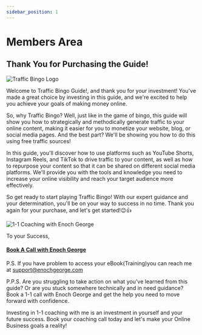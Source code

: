 ```yaml
---
sidebar_position: 1
---
```

# Members Area
## Thank You for Purchasing the Guide!

![Traffic Bingo Logo](https://trafficbingoassets.s3.us-east-2.amazonaws.com/trafficbingologo.png)

Welcome to Traffic Bingo Guide!, and thank you for your investment! You've made a great choice by investing in this guide, and we're excited to help you achieve your goals of making money online.

So, why Traffic Bingo? Well, just like in the game of bingo, this guide will show you how to strategically and methodically generate traffic to your online content, making it easier for you to monetize your website, blog, or social media pages. And the best part? We'll be showing you how to do this using free traffic sources!

In this guide, you'll discover how to use platforms such as YouTube Shorts, Instagram Reels, and TikTok to drive traffic to your content, as well as how to repurpose your content so that it can be shared on different social media platforms. We'll provide you with the tools and knowledge you need to increase your online visibility and reach your target audience more effectively.

So get ready to start playing Traffic Bingo! With our expert guidance and your determination, you'll be on your way to success in no time. Thank you again for your purchase, and let's get started!😉👍

![1-1 Coaching with Enoch George](https://trafficbingoassets.s3.us-east-2.amazonaws.com/enochgeorge150x150.jpeg)

To your Success, 

#### [Book A Call with Enoch George](https://buildbusiness.online/courses/youtube-secrets/)  

P.S. If you have problem to access your eBook(Training)you can reach me at support@enochgeorge.com

P.P.S. Are you struggling to take action on what you've learned from this guide? Or are you stuck somewhere technically and in need guidance? Book a 1-1 call with Enoch George and get the help you need to move forward with confidence.

Investing in 1-1 coaching with me is an investment in yourself and your future success. Book your coaching call today and let's make your Online Business goals a reality!

